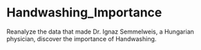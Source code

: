 # Handwashing_Importance
Reanalyze the data that made Dr. Ignaz Semmelweis, a Hungarian physician, discover the importance of Handwashing.
